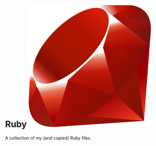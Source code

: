 # Ruby ![Ruby Logo](img/Ruby_logo.svg?sanitize=true "Ruby Logo")

A collection of my (and copied) Ruby files.
